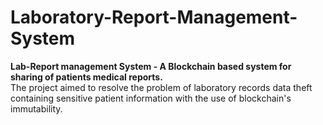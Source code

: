 # Laboratory-Report-Management-System
**Lab-Report management System - A Blockchain based system for sharing of patients medical reports.**   
The project aimed to resolve the problem of laboratory records data theft containing sensitive patient information with the use of blockchain's immutability.

